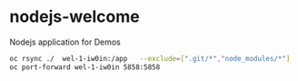 # nodejs-welcome
Nodejs application for Demos

```sh
oc rsync ./  wel-1-iw0in:/app   --exclude=[".git/*","node_modules/*"]  --no-perms=true --watch
oc port-forward wel-1-iw0in 5858:5858
```
